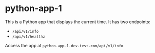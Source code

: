 # python-app-1
This is a Python app that displays the current time. It has two endpoints:
- `/api/v1/info`
- `/api/v1/healthz`

Access the app at `python-app-1-dev.test.com/api/v1/info`